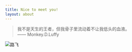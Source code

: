 ```yaml
---
title: Nice to meet you!
layout: about
---
```

>我不是天生的王者，但我骨子里流动着不让我低头的血液。             
>—— Monkey.D.Luffy

![路飞](http://p8tf9aeyd.bkt.clouddn.com/luffy_big.jpg)